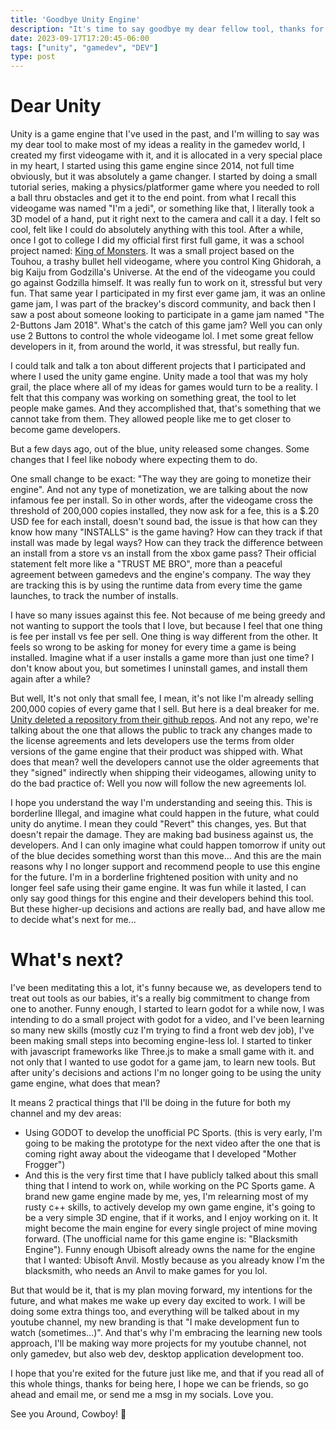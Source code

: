 ```yaml
---
title: 'Goodbye Unity Engine'
description: "It's time to say goodbye my dear fellow tool, thanks for opening the doors of gamedev to me. Time to learn new tools"
date: 2023-09-17T17:20:45-06:00
tags: ["unity", "gamedev", "DEV"]
type: post
---
```


# Dear Unity
Unity is a game engine that I've used in the past, and I'm willing to say was my dear tool to make most of my ideas a reality in the gamedev world, I created my first videogame with it, and it is allocated in a very special place in my heart, I started using this game engine since 2014, not full time obviously, but it was absolutely a game changer.
I started by doing a small tutorial series, making a physics/platformer game where you needed to roll a ball thru obstacles and get it to the end point. from what I recall this videogame was named "I'm a jedi", or something like that, I literally took a 3D model of a hand, put it right next to the camera and call it a day.
I felt so cool, felt like I could do absolutely anything with this tool.
After a while, once I got to college I did my official first first full game, it was a school project named: [King of Monsters](https://eddyposible.itch.io/king-of-monsters). It was a small project based on the Touhou, a trashy bullet hell videogame, where you control King Ghidorah, a big Kaiju from Godzilla's Universe.
At the end of the videogame you could go against Godzilla himself. It was really fun to work on it, stressful but very fun.
That same year I participated in my first ever game jam, it was an online game jam, I was part of the brackey's discord community, and back then I saw a post about someone looking to participate in a game jam named "The 2-Buttons Jam 2018".
What's the catch of this game jam? Well you can only use 2 Buttons to control the whole videogame lol.
I met some great fellow developers in it, from around the world, it was stressful, but really fun.

I could talk and talk a ton about different projects that I participated and where I used the unity game engine. Unity made a tool that was my holy grail, the place where all of my ideas for games would turn to be a reality. I felt that this company was working on something great, the tool to let people make games. And they accomplished that, that's something that we cannot take from them. They allowed people like me to get closer to become game developers.

But a few days ago, out of the blue, unity released some changes. Some changes that I feel like nobody where expecting them to do.

One small change to be exact: "The way they are going to monetize their engine". And not any type of monetization, we are talking about the now infamous fee per install. So in other words, after the videogame cross the threshold of 200,000 copies installed, they now ask for a fee, this is a $.20 USD fee for each install, doesn't sound bad, the issue is that how can they know how many "INSTALLS" is the game having? How can they track if that install was made by legal ways? How can they track the difference between an install from a store vs an install from the xbox game pass?
Their official statement felt more like a "TRUST ME BRO", more than a peaceful agreement between gamedevs and the engine's company. The way they are tracking this is by using the runtime data from every time the game launches, to track the number of installs.

I have so many issues against this fee. Not because of me being greedy and not wanting to support the tools that I love, but because I feel that one thing is fee per install vs fee per sell. One thing is way different from the other. It feels so wrong to be asking for money for every time a game is being installed. Imagine what if a user installs a game more than just one time?
I don't know about you, but sometimes I uninstall games, and install them again after a while?

But well, It's not only that small fee, I mean, it's not like I'm already selling 200,000 copies of every game that I sell. But here is a deal breaker for me.
[Unity deleted a repository from their github repos](https://www.gamerbraves.com/unity-silently-deletes-github-repo-that-tracks-terms-of-service-changes-and-updated-its-license/). And not any repo, we're talking about the one that allows the public to track any changes made to the license agreements and lets developers use the terms from older versions of the game engine that their product was shipped with.
What does that mean? well the developers cannot use the older agreements that they "signed" indirectly when shipping their videogames, allowing unity to do the bad practice of: Well you now will follow the new agreements lol.

I hope you understand the way I'm understanding and seeing this. This is borderline Illegal, and imagine what could happen in the future, what could unity do anytime. I mean they could "Revert" this changes, yes. But that doesn't repair the damage.
They are making bad business against us, the developers. And I can only imagine what could happen tomorrow if unity out of the blue decides something worst than this move...
And this are the main reasons why I no longer support and recommend people to use this engine for the future. I'm in a borderline frightened position with unity and no longer feel safe using their game engine.
It was fun while it lasted, I can only say good things for this engine and their developers behind this tool. But these higher-up decisions and actions are really bad, and have allow me to decide what's next for me...

# What's next?
I've been meditating this a lot, it's funny because we, as developers tend to treat out tools as our babies, it's a really big commitment to change from one to another. Funny enough, I started to learn godot for a while now, I was intending to do a small project with godot for a video, and I've been learning so many new skills (mostly cuz I'm trying to find a front web dev job), I've been making small steps into becoming engine-less lol.
I started to tinker with javascript frameworks like Three.js to make a small game with it. and not only that I wanted to use godot for a game jam, to learn new tools.
But after unity's decisions and actions I'm no longer going to be using the unity game engine, what does that mean?

It means 2 practical things that I'll be doing in the future for both my channel and my dev areas:
- Using GODOT to develop the unofficial PC Sports. (this is very early, I'm going to be making the prototype for the next video after the one that is coming right away about the videogame that I developed "Mother Frogger")
- And this is the very first time that I have publicly talked about this small thing that I intend to work on, while working on the PC Sports game. A brand new game engine made by me, yes, I'm relearning most of my rusty c++ skills, to actively develop my own game engine, it's going to be a very simple 3D engine, that if it works, and I enjoy working on it. It might become the main engine for every single project of mine moving forward. (The unofficial name for this game engine is: "Blacksmith Engine"). Funny enough Ubisoft already owns the name for the engine that I wanted: Ubisoft Anvil. Mostly because as you already know I'm the blacksmith, who needs an Anvil to make games for you lol.

But that would be it, that is my plan moving forward, my intentions for the future, and what makes me wake up every day excited to work. I will be doing some extra things too, and everything will be talked about in my youtube channel, my new branding is that "I make development fun to watch (sometimes...)". And that's why I'm embracing the learning new tools approach, I'll be making way more projects for my youtube channel, not only gamedev, but also web dev, desktop application development too.

I hope that you're exited for the future just like me, and that if you read all of this whole things, thanks for being here, I hope we can be friends, so go ahead and email me, or send me a msg in my socials. Love you.

See you Around, Cowboy! 🤠
